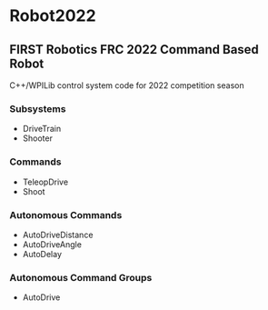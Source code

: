 # Robot2022

## FIRST Robotics FRC 2022 Command Based Robot

C++/WPILib control system code for 2022 competition season

### Subsystems
- DriveTrain
- Shooter

### Commands
- TeleopDrive
- Shoot

### Autonomous Commands
- AutoDriveDistance
- AutoDriveAngle
- AutoDelay

### Autonomous Command Groups
- AutoDrive
